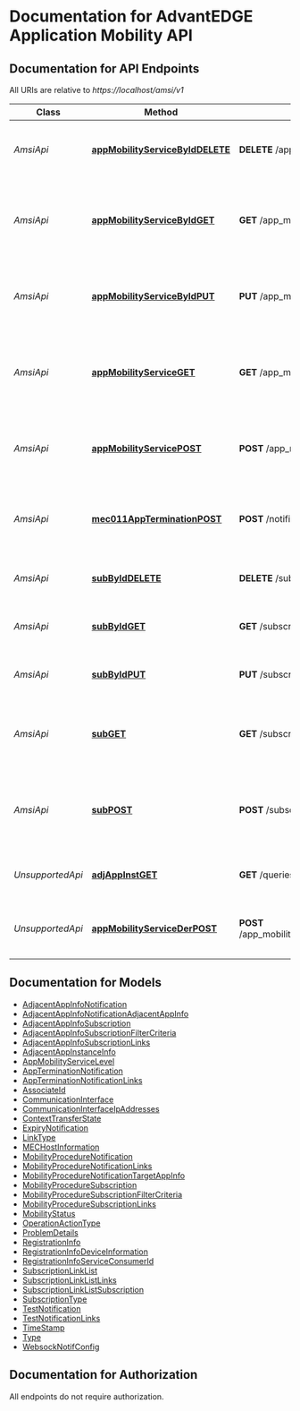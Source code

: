 # Documentation for AdvantEDGE Application Mobility API

<a name="documentation-for-api-endpoints"></a>
## Documentation for API Endpoints

All URIs are relative to *https://localhost/amsi/v1*

Class | Method | HTTP request | Description
------------ | ------------- | ------------- | -------------
*AmsiApi* | [**appMobilityServiceByIdDELETE**](Apis/AmsiApi.md#appmobilityservicebyiddelete) | **DELETE** /app_mobility_services/{appMobilityServiceId} |  deregister the individual application mobility service
*AmsiApi* | [**appMobilityServiceByIdGET**](Apis/AmsiApi.md#appmobilityservicebyidget) | **GET** /app_mobility_services/{appMobilityServiceId} | Retrieve information about this individual application mobility service
*AmsiApi* | [**appMobilityServiceByIdPUT**](Apis/AmsiApi.md#appmobilityservicebyidput) | **PUT** /app_mobility_services/{appMobilityServiceId} |  update the existing individual application mobility service
*AmsiApi* | [**appMobilityServiceGET**](Apis/AmsiApi.md#appmobilityserviceget) | **GET** /app_mobility_services | Retrieve information about the registered application mobility service.
*AmsiApi* | [**appMobilityServicePOST**](Apis/AmsiApi.md#appmobilityservicepost) | **POST** /app_mobility_services | Create a new application mobility service for the service requester.
*AmsiApi* | [**mec011AppTerminationPOST**](Apis/AmsiApi.md#mec011appterminationpost) | **POST** /notifications/mec011/appTermination | MEC011 Application Termination notification for self termination
*AmsiApi* | [**subByIdDELETE**](Apis/AmsiApi.md#subbyiddelete) | **DELETE** /subscriptions/{subscriptionId} | cancel the existing individual subscription
*AmsiApi* | [**subByIdGET**](Apis/AmsiApi.md#subbyidget) | **GET** /subscriptions/{subscriptionId} | Retrieve information about this subscription.
*AmsiApi* | [**subByIdPUT**](Apis/AmsiApi.md#subbyidput) | **PUT** /subscriptions/{subscriptionId} | update the existing individual subscription.
*AmsiApi* | [**subGET**](Apis/AmsiApi.md#subget) | **GET** /subscriptions | Retrieve information about the subscriptions for this requestor.
*AmsiApi* | [**subPOST**](Apis/AmsiApi.md#subpost) | **POST** /subscriptions | Create a new subscription to Application Mobility Service notifications.
*UnsupportedApi* | [**adjAppInstGET**](Apis/UnsupportedApi.md#adjappinstget) | **GET** /queries/adjacent_app_instances | Retrieve information about this subscription.
*UnsupportedApi* | [**appMobilityServiceDerPOST**](Apis/UnsupportedApi.md#appmobilityservicederpost) | **POST** /app_mobility_services/{appMobilityServiceId}/deregister_task |  deregister the individual application mobility service


<a name="documentation-for-models"></a>
## Documentation for Models

 - [AdjacentAppInfoNotification](./Models/AdjacentAppInfoNotification.md)
 - [AdjacentAppInfoNotificationAdjacentAppInfo](./Models/AdjacentAppInfoNotificationAdjacentAppInfo.md)
 - [AdjacentAppInfoSubscription](./Models/AdjacentAppInfoSubscription.md)
 - [AdjacentAppInfoSubscriptionFilterCriteria](./Models/AdjacentAppInfoSubscriptionFilterCriteria.md)
 - [AdjacentAppInfoSubscriptionLinks](./Models/AdjacentAppInfoSubscriptionLinks.md)
 - [AdjacentAppInstanceInfo](./Models/AdjacentAppInstanceInfo.md)
 - [AppMobilityServiceLevel](./Models/AppMobilityServiceLevel.md)
 - [AppTerminationNotification](./Models/AppTerminationNotification.md)
 - [AppTerminationNotificationLinks](./Models/AppTerminationNotificationLinks.md)
 - [AssociateId](./Models/AssociateId.md)
 - [CommunicationInterface](./Models/CommunicationInterface.md)
 - [CommunicationInterfaceIpAddresses](./Models/CommunicationInterfaceIpAddresses.md)
 - [ContextTransferState](./Models/ContextTransferState.md)
 - [ExpiryNotification](./Models/ExpiryNotification.md)
 - [LinkType](./Models/LinkType.md)
 - [MECHostInformation](./Models/MECHostInformation.md)
 - [MobilityProcedureNotification](./Models/MobilityProcedureNotification.md)
 - [MobilityProcedureNotificationLinks](./Models/MobilityProcedureNotificationLinks.md)
 - [MobilityProcedureNotificationTargetAppInfo](./Models/MobilityProcedureNotificationTargetAppInfo.md)
 - [MobilityProcedureSubscription](./Models/MobilityProcedureSubscription.md)
 - [MobilityProcedureSubscriptionFilterCriteria](./Models/MobilityProcedureSubscriptionFilterCriteria.md)
 - [MobilityProcedureSubscriptionLinks](./Models/MobilityProcedureSubscriptionLinks.md)
 - [MobilityStatus](./Models/MobilityStatus.md)
 - [OperationActionType](./Models/OperationActionType.md)
 - [ProblemDetails](./Models/ProblemDetails.md)
 - [RegistrationInfo](./Models/RegistrationInfo.md)
 - [RegistrationInfoDeviceInformation](./Models/RegistrationInfoDeviceInformation.md)
 - [RegistrationInfoServiceConsumerId](./Models/RegistrationInfoServiceConsumerId.md)
 - [SubscriptionLinkList](./Models/SubscriptionLinkList.md)
 - [SubscriptionLinkListLinks](./Models/SubscriptionLinkListLinks.md)
 - [SubscriptionLinkListSubscription](./Models/SubscriptionLinkListSubscription.md)
 - [SubscriptionType](./Models/SubscriptionType.md)
 - [TestNotification](./Models/TestNotification.md)
 - [TestNotificationLinks](./Models/TestNotificationLinks.md)
 - [TimeStamp](./Models/TimeStamp.md)
 - [Type](./Models/Type.md)
 - [WebsockNotifConfig](./Models/WebsockNotifConfig.md)


<a name="documentation-for-authorization"></a>
## Documentation for Authorization

All endpoints do not require authorization.
